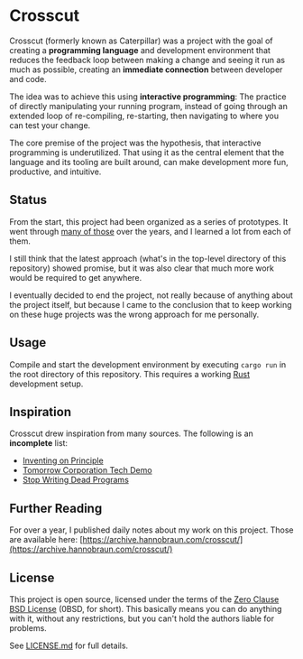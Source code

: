 # Crosscut

Crosscut (formerly known as Caterpillar) was a project with the goal of creating
a **programming language** and development environment that reduces the feedback
loop between making a change and seeing it run as much as possible, creating an
**immediate connection** between developer and code.

The idea was to achieve this using **interactive programming**: The practice of
directly manipulating your running program, instead of going through an extended
loop of re-compiling, re-starting, then navigating to where you can test your
change.

The core premise of the project was the hypothesis, that interactive programming
is underutilized. That using it as the central element that the language and its
tooling are built around, can make development more fun, productive, and
intuitive.

## Status

From the start, this project had been organized as a series of prototypes. It
went through [many of those](archive/prototypes/) over the years, and I learned
a lot from each of them.

I still think that the latest approach (what's in the top-level directory of
this repository) showed promise, but it was also clear that much more work would
be required to get anywhere.

I eventually decided to end the project, not really because of anything about
the project itself, but because I came to the conclusion that to keep working on
these huge projects was the wrong approach for me personally.

## Usage

Compile and start the development environment by executing `cargo run` in the
root directory of this repository. This requires a working
[Rust](https://rust-lang.org/) development setup.

## Inspiration

Crosscut drew inspiration from many sources. The following is an **incomplete**
list:

- [Inventing on Principle](https://vimeo.com/906418692)
- [Tomorrow Corporation Tech Demo](https://www.youtube.com/watch?v=72y2EC5fkcE)
- [Stop Writing Dead Programs](https://jackrusher.com/strange-loop-2022/)

## Further Reading

For over a year, I published daily notes about my work on this project. Those
are available here:
[https://archive.hannobraun.com/crosscut/](https://archive.hannobraun.com/crosscut/)

## License

This project is open source, licensed under the terms of the
[Zero Clause BSD License] (0BSD, for short). This basically means you can do
anything with it, without any restrictions, but you can't hold the authors
liable for problems.

See [LICENSE.md] for full details.

[Zero Clause BSD License]: https://opensource.org/licenses/0BSD
[LICENSE.md]: LICENSE.md
